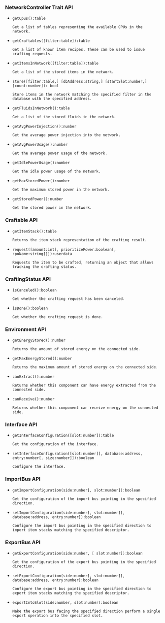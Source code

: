### NetworkController Trait API

- `getCpus():table`

      Get a list of tables representing the available CPUs in the network.

- `getCraftables([filter:table]):table`

      Get a list of known item recipes. These can be used to issue
      crafting requests.

- `getItemsInNetwork([filter:table]):table`

      Get a list of the stored items in the network.

- `store([filter:table,] [dbAddress:string,] [startSlot:number,]
[count:number]): bool`

      Store items in the network matching the specified filter in the
      database with the specified address.

- `getFluidsInNetwork():table`

      Get a list of the stored fluids in the network.

- `getAvgPowerInjection():number`

      Get the average power injection into the network.

- `getAvgPowerUsage():number`

      Get the average power usage of the network.

- `getIdlePowerUsage():number`

      Get the idle power usage of the network.

- `getMaxStoredPower():number`

      Get the maximum stored power in the network.

- `getStoredPower():number`

      Get the stored power in the network.

### Craftable API

- `getItemStack():table`

      Returns the item stack representation of the crafting result.

- `request([amount:int[, prioritizePower:boolean[,
cpuName:string]]]):userdata`

      Requests the item to be crafted, returning an object that allows
      tracking the crafting status.

### CraftingStatus API

- `isCanceled():boolean`

      Get whether the crafting request has been canceled.

- `isDone():boolean`

      Get whether the crafting request is done.

### Environment API

- `getEnergyStored():number`

      Returns the amount of stored energy on the connected side.

- `getMaxEnergyStored():number`

      Returns the maximum amount of stored energy on the connected side.

- `canExtract():number`

      Returns whether this component can have energy extracted from the
      connected side.

- `canReceive():number`

      Returns whether this component can receive energy on the connected
      side.

### Interface API

- `getInterfaceConfiguration([slot:number]):table`

      Get the configuration of the interface.

- `setInterfaceConfiguration([slot:number][, database:address,
entry:number[, size:number]]):boolean`

      Configure the interface.

### ImportBus API

- `getImportConfiguration(side:number[, slot:number]):boolean`

      Get the configuration of the import bus pointing in the specified
      direction.

- `setImportConfiguration(side:number[, slot:number][,
database:address, entry:number]):boolean`

      Configure the import bus pointing in the specified direction to
      import item stacks matching the specified descriptor.

### ExportBus API

- `getExportConfiguration(side:number, [ slot:number]):boolean`

      Get the configuration of the export bus pointing in the specified
      direction.

- `setExportConfiguration(side:number[, slot:number][,
database:address, entry:number):boolean`

      Configure the export bus pointing in the specified direction to
      export item stacks matching the specified descriptor.

- `exportIntoSlot(side:number, slot:number):boolean`

      Make the export bus facing the specified direction perform a single
      export operation into the specified slot.
